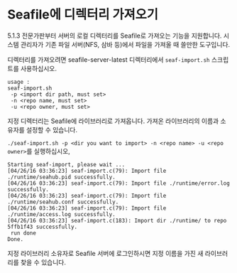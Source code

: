 # Seafile에 디렉터리 가져오기

5.1.3 전문가판부터 서버의 로컬 디렉터리를 Seafile로 가져오는 기능을 지원합니다. 시스템 관리자가 기존 파일 서버(NFS, 삼바 등)에서 파일을 가져올 때 쓸만한 도구입니다.

디렉터리를 가져오려면 seafile-server-latest 디렉터리에서 `seaf-import.sh` 스크립트를 사용하십시오.

```
usage :
seaf-import.sh
 -p <import dir path, must set>
 -n <repo name, must set>
 -u <repo owner, must set>
```

지정 디렉터리는 Seafile에 라이브러리로 가져옵니다. 가져온 라이브러리의 이름과 소유자를 설정할 수 있습니다.

`./seaf-import.sh -p <dir you want to import> -n <repo name> -u <repo owner>`를 실행하십시오,

```
Starting seaf-import, please wait ...
[04/26/16 03:36:23] seaf-import.c(79): Import file ./runtime/seahub.pid successfully.
[04/26/16 03:36:23] seaf-import.c(79): Import file ./runtime/error.log successfully.
[04/26/16 03:36:23] seaf-import.c(79): Import file ./runtime/seahub.conf successfully.
[04/26/16 03:36:23] seaf-import.c(79): Import file ./runtime/access.log successfully.
[04/26/16 03:36:23] seaf-import.c(183): Import dir ./runtime/ to repo 5ffb1f43 successfully.
 run done
Done.
```

지정 라이브러리 소유자로 Seafile 서버에 로그인하시면 지정 이름을 가진 새 라이브러리를 찾을 수 있습니다.

